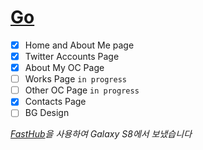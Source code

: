 # [Go](https://lunanyan.github.io)

- [x] Home and About Me page
- [x] Twitter Accounts Page
- [x] About My OC Page
- [ ] Works Page `in progress` 
- [ ] Other OC Page `in progress` 
- [x] Contacts Page
- [ ] BG Design

_[FastHub](https://play.google.com/store/apps/details?id=com.fastaccess.github)을 사용하여 Galaxy S8에서 보냈습니다_